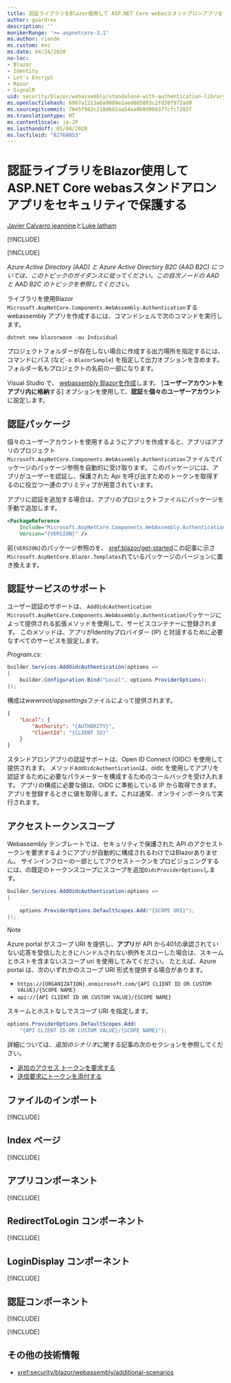 ```yaml
---
title: 認証ライブラリをBlazor使用して ASP.NET Core webasスタンドアロンアプリをセキュリティで保護する
author: guardrex
description: ''
monikerRange: '>= aspnetcore-3.1'
ms.author: riande
ms.custom: mvc
ms.date: 04/24/2020
no-loc:
- Blazor
- Identity
- Let's Encrypt
- Razor
- SignalR
uid: security/blazor/webassembly/standalone-with-authentication-library
ms.openlocfilehash: 6907a1213a6a9089e2aed885093c2fd38f972ad0
ms.sourcegitcommit: 70e5f982c218db82aa54aa8b8d96b377cfc7283f
ms.translationtype: MT
ms.contentlocale: ja-JP
ms.lasthandoff: 05/04/2020
ms.locfileid: "82768053"
---
```

# <a name="secure-an-aspnet-core-blazor-webassembly-standalone-app-with-the-authentication-library"></a>認証ライブラリをBlazor使用して ASP.NET Core webasスタンドアロンアプリをセキュリティで保護する

[Javier Calvarro jeannine](https://github.com/javiercn)と[Luke latham](https://github.com/guardrex)

[!INCLUDE[](~/includes/blazorwasm-preview-notice.md)]

[!INCLUDE[](~/includes/blazorwasm-3.2-template-article-notice.md)]

*Azure Active Directory (AAD) と Azure Active Directory B2C (AAD B2C) については、このトピックのガイダンスに従ってください。この目次ノードの AAD と AAD B2C のトピックを参照してください。*

ライブラリを使用Blazor `Microsoft.AspNetCore.Components.WebAssembly.Authentication`する webassembly アプリを作成するには、コマンドシェルで次のコマンドを実行します。

```dotnetcli
dotnet new blazorwasm -au Individual
```

プロジェクトフォルダーが存在しない場合に作成する出力場所を指定するには、コマンドにパス (など`-o BlazorSample`) を指定して出力オプションを含めます。 フォルダー名もプロジェクトの名前の一部になります。

Visual Studio で、 [webassembly Blazorを作成](xref:blazor/get-started)します。 [**ユーザーアカウントをアプリ内に格納**する] オプションを使用して、**認証**を**個々のユーザーアカウント**に設定します。

## <a name="authentication-package"></a>認証パッケージ

個々のユーザーアカウントを使用するようにアプリを作成すると、アプリはアプリのプロジェクト`Microsoft.AspNetCore.Components.WebAssembly.Authentication`ファイルでパッケージのパッケージ参照を自動的に受け取ります。 このパッケージには、アプリがユーザーを認証し、保護された Api を呼び出すためのトークンを取得するのに役立つ一連のプリミティブが用意されています。

アプリに認証を追加する場合は、アプリのプロジェクトファイルにパッケージを手動で追加します。

```xml
<PackageReference 
    Include="Microsoft.AspNetCore.Components.WebAssembly.Authentication" 
    Version="{VERSION}" />
```

前`{VERSION}`のパッケージ参照のを、 <xref:blazor/get-started>この記事に示さ`Microsoft.AspNetCore.Blazor.Templates`れているパッケージのバージョンに置き換えます。

## <a name="authentication-service-support"></a>認証サービスのサポート

ユーザー認証のサポートは、 `AddOidcAuthentication` `Microsoft.AspNetCore.Components.WebAssembly.Authentication`パッケージによって提供される拡張メソッドを使用して、サービスコンテナーに登録されます。 このメソッドは、アプリがIdentityプロバイダー (IP) と対話するために必要なすべてのサービスを設定します。

*Program.cs*:

```csharp
builder.Services.AddOidcAuthentication(options =>
{
    builder.Configuration.Bind("Local", options.ProviderOptions);
});
```

構成は*wwwroot/appsettings*ファイルによって提供されます。

```json
{
    "Local": {
        "Authority": "{AUTHORITY}",
        "ClientId": "{CLIENT ID}"
    }
}
```

スタンドアロンアプリの認証サポートは、Open ID Connect (OIDC) を使用して提供されます。 メソッド`AddOidcAuthentication`は、oidc を使用してアプリを認証するために必要なパラメーターを構成するためのコールバックを受け入れます。 アプリの構成に必要な値は、OIDC に準拠している IP から取得できます。 アプリを登録するときに値を取得します。これは通常、オンラインポータルで実行されます。

## <a name="access-token-scopes"></a>アクセストークンスコープ

Webassembly テンプレートでは、セキュリティで保護された API のアクセストークンを要求するようにアプリが自動的に構成されるわけではBlazorありません。 サインインフローの一部としてアクセストークンをプロビジョニングするには、の既定のトークンスコープにスコープを追加`OidcProviderOptions`します。

```csharp
builder.Services.AddOidcAuthentication(options =>
{
    ...
    options.ProviderOptions.DefaultScopes.Add("{SCOPE URI}");
});
```

> [!NOTE]
> Azure portal がスコープ URI を提供し、**アプリ**が API から401の承認されて*い*ない応答を受信したときにハンドルされない例外をスローした場合は、スキームとホストを含まないスコープ uri を使用してみてください。 たとえば、Azure portal は、次のいずれかのスコープ URI 形式を提供する場合があります。
>
> * `https://{ORGANIZATION}.onmicrosoft.com/{API CLIENT ID OR CUSTOM VALUE}/{SCOPE NAME}`
> * `api://{API CLIENT ID OR CUSTOM VALUE}/{SCOPE NAME}`
>
> スキームとホストなしでスコープ URI を指定します。
>
> ```csharp
> options.ProviderOptions.DefaultScopes.Add(
>     "{API CLIENT ID OR CUSTOM VALUE}/{SCOPE NAME}");
> ```

詳細については、*追加のシナリオ*に関する記事の次のセクションを参照してください。

* [追加のアクセス トークンを要求する](xref:security/blazor/webassembly/additional-scenarios#request-additional-access-tokens)
* [送信要求にトークンを添付する](xref:security/blazor/webassembly/additional-scenarios#attach-tokens-to-outgoing-requests)

## <a name="imports-file"></a>ファイルのインポート

[!INCLUDE[](~/includes/blazor-security/imports-file-standalone.md)]

## <a name="index-page"></a>Index ページ

[!INCLUDE[](~/includes/blazor-security/index-page-authentication.md)]

## <a name="app-component"></a>アプリコンポーネント

[!INCLUDE[](~/includes/blazor-security/app-component.md)]

## <a name="redirecttologin-component"></a>RedirectToLogin コンポーネント

[!INCLUDE[](~/includes/blazor-security/redirecttologin-component.md)]

## <a name="logindisplay-component"></a>LoginDisplay コンポーネント

[!INCLUDE[](~/includes/blazor-security/logindisplay-component.md)]

## <a name="authentication-component"></a>認証コンポーネント

[!INCLUDE[](~/includes/blazor-security/authentication-component.md)]

[!INCLUDE[](~/includes/blazor-security/troubleshoot.md)]

## <a name="additional-resources"></a>その他の技術情報

* <xref:security/blazor/webassembly/additional-scenarios>
